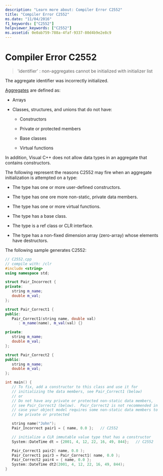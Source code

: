 ```yaml
---
description: "Learn more about: Compiler Error C2552"
title: "Compiler Error C2552"
ms.date: "11/04/2016"
f1_keywords: ["C2552"]
helpviewer_keywords: ["C2552"]
ms.assetid: 0e0ab759-788a-4faf-9337-80d4b9e2e8c9
---
```

# Compiler Error C2552

> 'identifier' : non-aggregates cannot be initialized with initializer list

The aggregate identifier was incorrectly initialized.

[Aggregates](../../c-language/initializing-aggregate-types.md) are defined as:

- Arrays

- Classes, structures, and unions that do not have:

  - Constructors

  - Private or protected members

  - Base classes

  - Virtual functions

In addition, Visual C++ does not allow data types in an aggregate that contains constructors.

The following represent the reasons C2552 may fire when an aggregate initialization is attempted on a type:

- The type has one or more user-defined constructors.

- The type has one ore more non-static, private data members.

- The type has one or more virtual functions.

- The type has a base class.

- The type is a ref class or CLR interface.

- The type has a non-fixed dimension array (zero-array) whose elements have destructors.

The following sample generates C2552:

```cpp
// C2552.cpp
// compile with: /clr
#include <string>
using namespace std;

struct Pair_Incorrect {
private:
   string m_name;
   double m_val;
};

struct Pair_Correct1 {
public:
   Pair_Correct1(string name, double val)
      : m_name(name), m_val(val) {}

private:
   string m_name;
   double m_val;
};

struct Pair_Correct2 {
public:
   string m_name;
   double m_val;
};

int main() {
   // To fix, add a constructor to this class and use it for
   // initializing the data members, see Pair_Correct1 (below)
   // or
   // Do not have any private or protected non-static data members,
   // see Pair_Correct2 (below).  Pair_Correct2 is not recommended in
   // case your object model requires some non-static data members to
   // be private or protected

   string name("John");
   Pair_Incorrect pair1 = { name, 0.0 };   // C2552

   // initialize a CLR immutable value type that has a constructor
   System::DateTime dt = {2001, 4, 12, 22, 16, 49, 844};   // C2552

   Pair_Correct1 pair2( name, 0.0 );
   Pair_Correct1 pair3 = Pair_Correct1( name, 0.0 );
   Pair_Correct2 pair4 = { name, 0.0 };
   System::DateTime dt2(2001, 4, 12, 22, 16, 49, 844);
}
```
